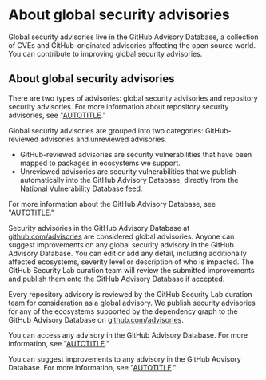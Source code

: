 # About global security advisories

Global security advisories live in the GitHub Advisory Database, a collection of CVEs and GitHub-originated advisories affecting the open source world. You can contribute to improving global security advisories.

## About global security advisories

There are two types of advisories: global security advisories and repository security advisories. For more information about repository security advisories, see "[AUTOTITLE](/code-security/security-advisories/working-with-repository-security-advisories/about-repository-security-advisories)."

Global security advisories are grouped into two categories: GitHub-reviewed advisories and unreviewed advisories.
- GitHub-reviewed advisories are security vulnerabilities that have been mapped to packages in ecosystems we support.
- Unreviewed advisories are security vulnerabilities that we publish automatically into the GitHub Advisory Database, directly from the National Vulnerability Database feed.

For more information about the GitHub Advisory Database, see "[AUTOTITLE](/code-security/security-advisories/working-with-global-security-advisories-from-the-github-advisory-database/about-the-github-advisory-database)."

Security advisories in the GitHub Advisory Database at [github.com/advisories](https://github.com/advisories) are considered global advisories. Anyone can suggest improvements on any global security advisory in the GitHub Advisory Database. You can edit or add any detail, including additionally affected ecosystems, severity level or description of who is impacted. The GitHub Security Lab curation team will review the submitted improvements and publish them onto the GitHub Advisory Database if accepted.

Every repository advisory is reviewed by the GitHub Security Lab curation team for consideration as a global advisory. We publish security advisories for any of the ecosystems supported by the dependency graph to the GitHub Advisory Database on [github.com/advisories](https://github.com/advisories).

You can access any advisory in the GitHub Advisory Database. For more information, see "[AUTOTITLE](/code-security/security-advisories/working-with-global-security-advisories-from-the-github-advisory-database/browsing-security-advisories-in-the-github-advisory-database)."

You can suggest improvements to any advisory in the GitHub Advisory Database. For more information, see "[AUTOTITLE](/code-security/security-advisories/working-with-global-security-advisories-from-the-github-advisory-database/editing-security-advisories-in-the-github-advisory-database)."
